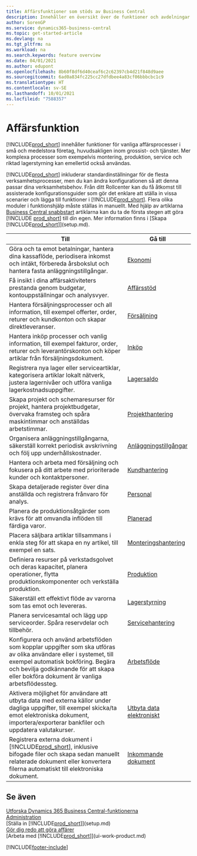 ```yaml
---
title: Affärsfunktioner som stöds av Business Central
description: Innehåller en översikt över de funktioner och avdelningar som stöds av moduler, till exempel ekonomi, lager och projekthantering
author: SorenGP
ms.service: dynamics365-business-central
ms.topic: get-started-article
ms.devlang: na
ms.tgt_pltfrm: na
ms.workload: na
ms.search.keywords: feature overview
ms.date: 04/01/2021
ms.author: edupont
ms.openlocfilehash: 8b60f8df6d40ceaf6c2c62397cb4d21f848d9aee
ms.sourcegitcommit: 6ad0a834fc225cc27dfdbee4a83cf06bbbcbc1c9
ms.translationtype: HT
ms.contentlocale: sv-SE
ms.lasthandoff: 10/01/2021
ms.locfileid: "7588357"
---
```

# <a name="business-functionality"></a>Affärsfunktion

[!INCLUDE[prod_short](includes/prod_short.md)] innehåller funktioner för vanliga affärsprocesser i små och medelstora företag, huvudsakligen inom grossist- och tjänster. Mer komplexa processer som exempelvis montering, produktion, service och riktad lagerstyrning kan emellertid också användas.

[!INCLUDE[prod_short](includes/prod_short.md)] inkluderar standardinställningar för de flesta verksamhetsprocesser, men du kan ändra konfigurationen så att denna passar dina verksamhetsbehov. Från ditt Rollcenter kan du få åtkomst till assisterade konfigurationsguider som gör det enklare att ställa in vissa scenarier och lägga till funktioner i [!INCLUDE[prod_short](includes/prod_short.md)]. Flera olika moduler i funktionshjälp måste ställas in manuellt. Med hjälp av artiklarna [Business Central snabbstart](quick-start-business-central.md) artiklarna kan du ta de första stegen att göra [!INCLUDE [prod_short](includes/prod_short.md)] till din egen. Mer information finns i [Skapa [!INCLUDE[prod_short](includes/prod_short.md)]](setup.md).

| Till | Gå till |
| --- | --- |
|Göra och ta emot betalningar, hantera dina kassaflöde, periodisera inkomst och intäkt, förbereda årsbokslut och hantera fasta anläggningstillgångar.|[Ekonomi](finance.md)|
|Få insikt i dina affärsaktiviteters prestanda genom budgetar, kontouppställningar och analysvyer.|[Affärsstöd](bi.md)|
|Hantera försäljningsprocesser och all information, till exempel offerter, order, returer och kundkonton och skapar direktleveranser.|[Försäljning](sales-manage-sales.md)|
|Hantera inköp processer och vanlig information, till exempel fakturor, order, returer och leverantörskonton och köper artiklar från försäljningsdokument. |[Inköp](purchasing-manage-purchasing.md)|
|Registrera nya lager eller serviceartiklar, kategorisera artiklar lokalt nätverk, justera lagernivåer och utföra vanliga lagerkostnadsuppgifter.|[Lagersaldo](inventory-manage-inventory.md)|
|Skapa projekt och schemaresurser för projekt, hantera projektbudgetar, övervaka framsteg och spåra maskintimmar och anställdas arbetstimmar.|[Projekthantering](projects-manage-projects.md)|
|Organisera anläggningstillgångarna, säkerställ korrekt periodisk avskrivning och följ upp underhållskostnader.|[Anläggningstillgångar](fa-manage.md)|
|Hantera och arbeta med försäljning och fokusera på ditt arbete med prioriterade kunder och kontaktpersoner.|[Kundhantering](marketing-relationship-management.md)|
|Skapa detaljerade register över dina anställda och registrera frånvaro för analys. |[Personal](hr-manage-human-resources.md)|
|Planera de produktionsåtgärder som krävs för att omvandla inflöden till färdiga varor.|[Planerad](production-planning.md)|
|Placera säljbara artiklar tillsammans i enkla steg för att skapa en ny artikel, till exempel en sats.|[Monteringshantering](assembly-assemble-items.md)|
|Definiera resurser på verkstadsgolvet och deras kapacitet, planera operationer, flytta produktionskomponenter och verkställa produktion.|[Produktion](production-manage-manufacturing.md)|
|Säkerställ ett effektivt flöde av varorna som tas emot och levereras.|[Lagerstyrning](warehouse-manage-warehouse.md)|
|Planera servicesamtal och lägg upp serviceorder. Spåra reservdelar och tillbehör.|[Servicehantering](service-service.md)|
|Konfigurera och använd arbetsflöden som kopplar uppgifter som ska utföras av olika användare eller i systemet, till exempel automatisk bokföring. Begära och bevilja godkännande för att skapa eller bokföra dokument är vanliga arbetsflödessteg.|[Arbetsflöde](across-workflow.md)|
|Aktivera möjlighet för användare att utbyta data med externa källor under dagliga uppgifter, till exempel skicka/ta emot elektroniska dokument, importera/exporterar bankfiler och uppdatera valutakurser.|[Utbyta data elektroniskt](across-data-exchange.md)|
|Registrera externa dokument i [!INCLUDE[prod_short](includes/prod_short.md)], inklusive bifogade filer och skapa sedan manuellt relaterade dokument eller konvertera filerna automatiskt till elektroniska dokument.|[Inkommande dokument](across-income-documents.md)|

## <a name="see-also"></a>Se även

[Utforska Dynamics 365 Business Central-funktionerna](https://dynamics.microsoft.com/business-central/capabilities/)  
[Administration](admin-setup-and-administration.md)  
[Ställa in [!INCLUDE[prod_short](includes/prod_short.md)]](setup.md)  
[Gör dig redo att göra affärer](ui-get-ready-business.md)  
[Arbeta med [!INCLUDE[prod_short](includes/prod_short.md)]](ui-work-product.md)  


[!INCLUDE[footer-include](includes/footer-banner.md)]